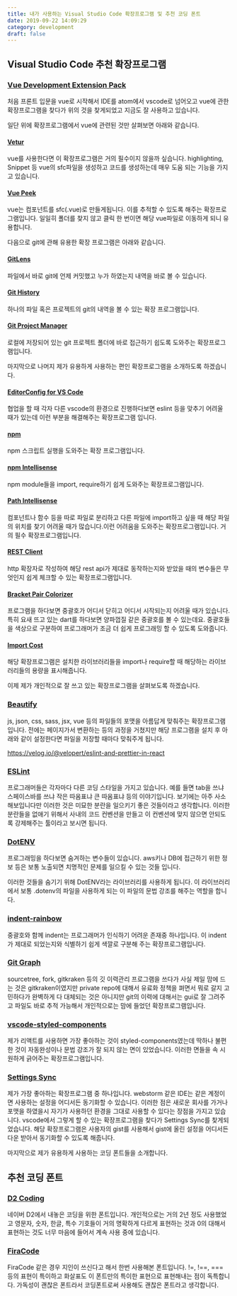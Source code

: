 ```yaml
---
title: 내가 사용하는 Visual Studio Code 확장프로그램 및 추천 코딩 폰트
date: 2019-09-22 14:09:29
category: development
draft: false
---
```


## Visual Studio Code 추천 확장프로그램

### [Vue Development Extension Pack](https://marketplace.visualstudio.com/items?itemName=changjoo-park.vscode-vue-devpack)

처음 프론트 입문을 vue로 시작해서 IDE를 atom에서 vscode로 넘어오고 vue에 관한 확장프로그램을 찾다가 위의 것을 찾게되었고 지금도 잘 사용하고 있습니다.

일단 위에 확장프로그램에서 vue에 관련된 것만 살펴보면 아래와 같습니다.

#### [Vetur](https://marketplace.visualstudio.com/items?itemName=octref.vetur)

vue를 사용한다면 이 확장프로그램은 거의 필수이지 않을까 싶습니다.
highlighting, Snippet 등 vue의 sfc파일을 생성하고 코드를 생성하는데 매우 도움 되는 기능을 가지고 있습니다.

#### [Vue Peek](https://marketplace.visualstudio.com/items?itemName=dariofuzinato.vue-peek)

vue는 컴포넌트를 sfc(.vue)로 만들게됩니다.
이를 추적할 수 있도록 해주는 확장프로그램입니다.
일일히 폴더를 찾지 않고 클릭 한 번이면 해당 vue파일로 이동하게 되니 유용합니다.

다음으로 git에 관해 유용한 확장 프로그램은 아래와 같습니다.

#### [GitLens](https://marketplace.visualstudio.com/items?itemName=eamodio.gitlens)

파일에서 바로 git에 언제 커밋했고 누가 하였는지 내역을 바로 볼 수 있습니다.

#### [Git History](https://marketplace.visualstudio.com/items?itemName=donjayamanne.githistory)

하나의 파일 혹은 프로젝트의 git의 내역을 볼 수 있는 확장 프로그램입니다.

#### [Git Project Manager](https://marketplace.visualstudio.com/items?itemName=felipecaputo.git-project-manager)

로컬에 저장되어 있는 git 프로젝트 폴더에 바로 접근하기 쉽도록 도와주는 확장프로그램입니다.

마지막으로 나머지 제가 유용하게 사용하는 편인 확장프로그램을 소개하도록 하겠습니다.

#### [EditorConfig for VS Code](https://marketplace.visualstudio.com/items?itemName=EditorConfig.EditorConfig)

협업을 할 때 각자 다른 vscode의 환경으로 진행하다보면 eslint 등을 맞추기 어려울 때가 있는데 이런 부분을 해결해주는 확장프로그램 입니다.

#### [npm](https://marketplace.visualstudio.com/items?itemName=eg2.vscode-npm-script)

npm 스크립트 실행을 도와주는 확장 프로그램입니다.

#### [npm Intellisense](https://marketplace.visualstudio.com/items?itemName=christian-kohler.npm-intellisense)

npm module들을 import, require하기 쉽게 도와주는 확장프로그램입니다.

#### [Path Intellisense](https://marketplace.visualstudio.com/items?itemName=christian-kohler.path-intellisense)

컴포넌트나 함수 등을 따로 파일로 분리하고 다른 파일에 import하고 싶을 때 해당 파일의 위치를 찾기 어려울 때가 많습니다.이런 어려움을 도와주는 확장프로그램입니다.
거의 필수 확장프로그램입니다.

#### [REST Client](https://marketplace.visualstudio.com/items?itemName=humao.rest-client)

http 확장자로 작성하여 해당 rest api가 제대로 동작하는지와 받았을 때의 변수들은 무엇인지 쉽게 체크할 수 있는 확장프로그램입니다.

#### [Bracket Pair Colorizer](https://marketplace.visualstudio.com/items?itemName=CoenraadS.bracket-pair-colorizer)

프로그램을 하다보면 중괄호가 어디서 닫히고 어디서 시작되는지 어려울 때가 있습니다.
특히 요새 뜨고 있는 dart를 하다보면 양파껍질 같은 중괄호를 볼 수 있는데요.
중괄호들을 색상으로 구분하여 프로그래머가 조금 더 쉽게 프로그래밍 할 수 있도록 도와줍니다.

#### [Import Cost](https://marketplace.visualstudio.com/items?itemName=wix.vscode-import-cost)

해당 확장프로그램은 설치한 라이브러리들을 import나 require할 때 해당하는 라이브러리들의 용량을 표시해줍니다.

이제 제가 개인적으로 잘 쓰고 있는 확장프로그램을 살펴보도록 하겠습니다.

### [Beautify](https://marketplace.visualstudio.com/items?itemName=HookyQR.beautify)

js, json, css, sass, jsx, vue 등의 파일들의 포맷을 아름답게 맞춰주는 확장프로그램입니다.
전에는 페이지가서 변환하는 등의 과정을 거쳤지만 해당 프로그램을 설치 후 아래와 같이 설정한다면 파일을 저장할 때마다 맞춰주게 됩니다.

https://velog.io/@velopert/eslint-and-prettier-in-react

### [ESLint](https://marketplace.visualstudio.com/items?itemName=dbaeumer.vscode-eslint)

프로그래머들은 각자마다 다른 코딩 스타일을 가지고 있습니다.
예를 들면 tab을 쓰냐 스페이스바를 쓰냐 작은 따옴표냐 큰 따옴표냐 등의 이야기입니다.
보기에는 아주 사소해보입니다만 이러한 것은 미묘한 분란을 일으키기 좋은 것들이라고 생각합니다.
이러한 분란들을 없애기 위해서 사내의 코드 컨벤션을 만들고 이 컨벤션에 맞지 않으면 안되도록 강제해주는 툴이라고 보시면 됩니다.

### [DotENV](https://marketplace.visualstudio.com/items?itemName=mikestead.dotenv)

프로그래밍을 하다보면 숨겨하는 변수들이 있습니다. aws키나 DB에 접근하기 위한 정보 등은 보통 노출되면 치명적인 문제를 일으킬 수 있는 것들 입니다.

이러한 것들을 숨기기 위해 DotENV라는 라이브러리를 사용하게 됩니다.
이 라이브러리에서 보통 .dotenv의 파일을 사용하게 되는 이 파일의 문법 강조를 해주는 역할을 합니다.

### [indent-rainbow](https://marketplace.visualstudio.com/items?itemName=oderwat.indent-rainbow)

중괄호와 함께 indent는 프로그래머가 인식하기 어려운 존재중 하나입니다.
이 indent가 제대로 되었는지와 식별하기 쉽게 색깔로 구분해 주는 확장프로그램입니다.

### [Git Graph](https://marketplace.visualstudio.com/items?itemName=mhutchie.git-graph)

sourcetree, fork, gitkraken 등의 깃 이력관리 프로그램을 쓰다가
사실 제일 맘에 드는 것은 gitkraken이였지만
private repo에 대해서 유료화 정책을 펴면서 뭐로 갈지 고민하다가
완벽하게 다 대체되는 것은 아니지만 git의 이력에 대해서는 gui로 잘 그려주고
파일도 바로 추적 가능해서 개인적으로는 맘에 들었던 확장프로그램입니다.

### [vscode-styled-components](https://marketplace.visualstudio.com/items?itemName=jpoissonnier.vscode-styled-components)

제가 리액트를 사용하면 가장 좋아하는 것이 styled-components였는데 딱하나 불편한 것이 자동완성이나 문법 강조가 잘 되지 않는 면이 있었습니다.
이러한 면들을 속 시원하게 긁어주는 확장프로그램입니다.

### [Settings Sync](https://marketplace.visualstudio.com/items?itemName=Shan.code-settings-sync)

제가 가장 좋아하는 확장프로그램 중 하나입니다.
webstorm 같은 IDE는 같은 계정이면 사용하는 설정을 어디서든 동기화할 수 있습니다.
이러한 점은 새로운 회사를 가거나 포맷을 하였을시 자기가 사용하던 환경을 그대로 사용할 수 있다는 장점을 가지고 있습니다.
vscode에서 그렇게 할 수 있는 확장프로그램을 찾다가 Settings Sync를 찾게되었습니다.
해당 확장프로그램은 사용자의 gist를 사용해서 gist에 올린 설정을 어디서든 다운 받아서 동기화할 수 있도록 해줍니다.

마지막으로 제가 유용하게 사용하는 코딩 폰트들을 소개합니다.

## 추천 코딩 폰트

### [D2 Coding](https://github.com/naver/d2codingfont)

네이버 D2에서 내놓은 코딩을 위한 폰트입니다.
개인적으로는 거의 2년 정도 사용했었고 영문자, 숫자, 한글, 특수 기호들이 거의 명확하게 다르게 표현하는 것과 0의 대해서 표현하는 것도 너무 마음에 들어서 계속 사용 중에 있습니다.

### [FiraCode](https://github.com/tonsky/FiraCode)

FiraCode 같은 경우 지인이 쓰신다고 해서 한번 사용해본 폰트입니다.
!=, !==, === 등의 표현이 특이하고 화살표도 이 폰트만의 특이한 표현으로 표현해내는 점이 독특합니다.
가독성이 괜찮은 폰트라서 코딩폰트로써 사용해도 괜찮은 폰트라고 생각합니다.
